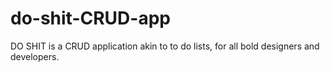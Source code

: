 # do-shit-CRUD-app
DO SHIT is a CRUD application akin to to do lists, for all bold designers and developers. 
